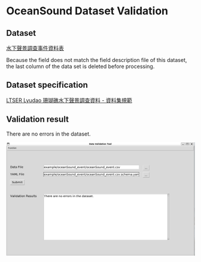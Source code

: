 # OceanSound Dataset Validation

## Dataset

[水下聲景調查事件資料表](https://data.depositar.io/dataset/ltser-lyudao-oceansound/resource/835b9da9-9b56-4a19-9667-73f81e5eb0a1)

Because the field does not match the field description file of this dataset, the last column of the data set is deleted before processing.

## Dataset specification

[LTSER Lyudao 珊瑚礁水下聲景調查資料 - 資料集規範](https://data.depositar.io/dataset/ltser-dataset-specification/resource/f4f14b7a-dd5c-44c3-8cf4-561047321304)

## Validation result

There are no errors in the dataset.

![](_static/oceanSound_event.png)
